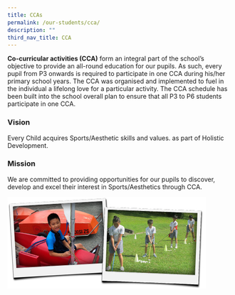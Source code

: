 ```yaml
---
title: CCAs
permalink: /our-students/cca/
description: ""
third_nav_title: CCA
---
```

<p><strong>Co-curricular activities (CCA)</strong>&nbsp;form an integral part of the school&rsquo;s objective to provide an all-round education for our pupils. As such, every pupil from P3 onwards is required to participate in one CCA during his/her primary school years. The CCA was organised and implemented to fuel in the individual a lifelong love for a particular activity. The CCA schedule has been built into the school overall plan to ensure that all P3 to P6 students participate in one CCA.</p>
<h3><strong>Vision</strong></h3>
<p>Every Child acquires Sports/Aesthetic skills and values. as part of Holistic Development.</p>
<h3><strong>Mission</strong></h3>
<p>We are committed to providing opportunities for our pupils to discover, develop and excel their interest in Sports/Aesthetics through CCA.</p>

![](/images/img_cca.jpg)